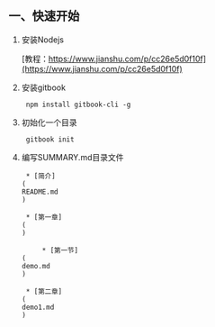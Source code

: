 ## 一、快速开始

1. 安装Nodejs

   [教程：https://www.jianshu.com/p/cc26e5d0f10f](https://www.jianshu.com/p/cc26e5d0f10f)

2. 安装gitbook

   ```
    npm install gitbook-cli -g
   ```

3. 初始化一个目录

   ```
    gitbook init
   ```

4. 编写SUMMARY.md目录文件

   ```
    * [简介]
   (
   README.md
   )

    * [第一章]
   (
   )

        * [第一节]
   (
   demo.md
   )

    * [第二章]
   (
   demo1.md
   )
   ```



